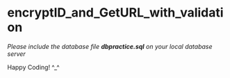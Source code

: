 # encryptID_and_GetURL_with_validation

<i>Please include the database file <b>dbpractice.sql</b> on your local database server</i>


Happy Coding! ^_^ 
